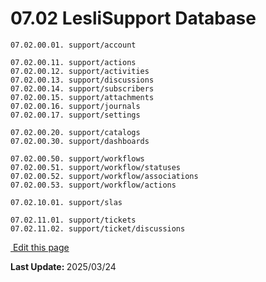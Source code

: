 
# 07.02 LesliSupport Database

```plaintext
07.02.00.01. support/account  

07.02.00.11. support/actions 
07.02.00.12. support/activities 
07.02.00.13. support/discussions 
07.02.00.14. support/subscribers 
07.02.00.15. support/attachments 
07.02.00.16. support/journals
07.02.00.17. support/settings 

07.02.00.20. support/catalogs 
07.02.00.30. support/dashboards 

07.02.00.50. support/workflows
07.02.00.51. support/workflow/statuses
07.02.00.52. support/workflow/associations
07.02.00.53. support/workflow/actions

07.02.10.01. support/slas

07.02.11.01. support/tickets
07.02.11.02. support/ticket/discussions
```

<section class="lesli-markdown-info">
    <p><a target="blank" href="https://github.com/LesliTech/LesliSupport/tree/master/docs/database.md"><i class="ri-external-link-fill"></i>&nbsp;Edit this page</a><p/>
    <p><b>Last Update: </b>2025/03/24</p>
</section>

<!-- This code was automatically generated -->
<!-- to update this docs please run rake docs:build -->


